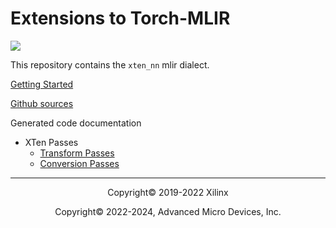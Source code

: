 <!--- (c) Copyright 2022 - 2024 Advanced Micro Devices, Inc. All Rights reserved.--->

# Extensions to Torch-MLIR

![](https://mlir.llvm.org//mlir-logo.png)

This repository contains the `xten_nn` mlir dialect.

[Getting Started](Building.md)

[Github sources](https://github.com/Xilinx/mlir-xten)

Generated code documentation
- XTen Passes
    - [Transform Passes](XTenTransformPasses.md)
    - [Conversion Passes](XTenConversionPasses.md)

-----

<p align="center">Copyright&copy; 2019-2022 Xilinx</p>
<p align="center">Copyright&copy; 2022-2024, Advanced Micro Devices, Inc.</p>
